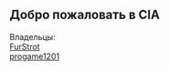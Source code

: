 ## Добро пожаловать в CIA

Владельцы:<br>
[FurStrot](https://github.com/FurStrot)<br>
[progame1201](https://github.com/progame1201)<br>
